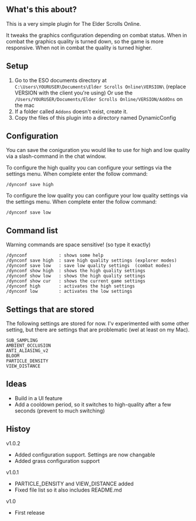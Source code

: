 ## What's this about?

This is a very simple plugin for The Elder Scrolls Online.

It tweaks the graphics configuration depending on combat status.
When in combat the graphics quality is turned down, so the game is more responsive.
When not in combat the quality is turned higher.


## Setup

1.  Go to the ESO documents directory at ```C:\Users\YOURUSER\Documents\Elder Scrolls Online\VERSION\``` (replace VERSION with the client you're using)
    Or use the ```/Users/YOURUSER/Documents/Elder Scrolls Online/VERSION/AddOns``` on the mac
2.  If a folder called ``Addons`` doesn't exist, create it.
3.  Copy the files of this plugin into a directory named DynamicConfig

## Configuration

You can save the coniguration you would like to use for high and low quality via a slash-command in the chat window.

To configure the high quality you can configure your settings via the settings menu.
When complete enter the follow command:

```
/dynconf save high
```

To configure the low quality you can configure your low quality settings via the settings menu.
When complete enter the follow command:


```
/dynconf save low
```


## Command list 

Warning commands are space sensitive! (so type it exactly)

```
/dynconf            : shows some help
/dynconf save high  : save high quality settings (explorer modes)
/dynconf save low   : save low quality settings  (combat modes)
/dynconf show high  : shows the high quality settings
/dynconf show low   : shows the high quality settings
/dynconf show cur   : shows the current game settings
/dynconf high       : activates the high settings
/dynconf low        : activates the low settings
```


## Settings that are stored

The following settings are stored for now.
I'v experimented with some other setting, but there are settings that are problematic (wel at least on my Mac). 

```
SUB_SAMPLING 
AMBIENT_OCCLUSION 
ANTI_ALIASING_v2
BLOOM
PARTICLE_DENSITY
VIEW_DISTANCE
```


## Ideas

  * Build in a UI feature
  * Add a cooldown period, so it switches to high-quality after a few seconds (prevent to much switching)


## Histoy

v1.0.2 
* Added configuration support. Settings are now changable
* Added grass configuration support

v1.0.1
* PARTICLE_DENSITY and VIEW_DISTANCE added
* Fixed file list so it also includes README.md

v1.0 
* First release
